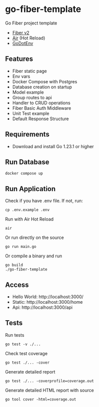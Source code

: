 # go-fiber-template
Go Fiber project template

- [Fiber v2](https://gofiber.io/)
- [Air](https://github.com/cosmtrek/air) (Hot Reload)
- [GoDotEnv](github.com/joho/godotenv)

## Features

- Fiber static page
- Env vars
- Docker Compose with Postgres
- Database creation on startup
- Model example
- Group routes to api
- Handler to CRUD operations
- Fiber Basic Auth Middleware
- Unit Test example
- Default Response Structure

## Requirements

- Download and install Go 1.23.1 or higher

## Run Database

```shell
docker compose up
```

## Run Application

Check if you have .env file. If not, run:
```shell
cp .env.example .env
```

Run with Air Hot Reload
```shell
air
```

Or run directly on the source
```shell
go run main.go
```

Or compile a binary and run
```shell
go build
./go-fiber-template
```

## Access

- Hello World: http://localhost:3000/
- Static: http://localhost:3000/home
- Api: http://localhost:3000/api

## Tests

Run tests
```shell
go test -v ./...
```

Check test coverage
```shell
go test ./... -cover
```

Generate detailed report
```shell
go test ./... -coverprofile=coverage.out
```

Generate detailed HTML report with source
```shell
go tool cover -html=coverage.out
```
